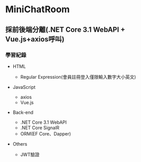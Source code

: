 # MiniChatRoom

採前後端分離(.NET Core 3.1 WebAPI + Vue.js+axios呼叫)
---

### 學習紀錄
* HTML
  * Regular Expression(會員註冊登入僅限輸入數字大小英文)


* JavaScript
  * axios
  * Vue.js
  

* Back-end
  * .NET Core 3.1 WebAPI
  * .NET Core SignalR
  * ORM(EF Core、Dapper)
  
* Others
  * JWT驗證

